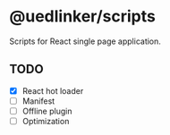 # @uedlinker/scripts

Scripts for React single page application.

## TODO

- [x] React hot loader
- [ ] Manifest
- [ ] Offline plugin
- [ ] Optimization

